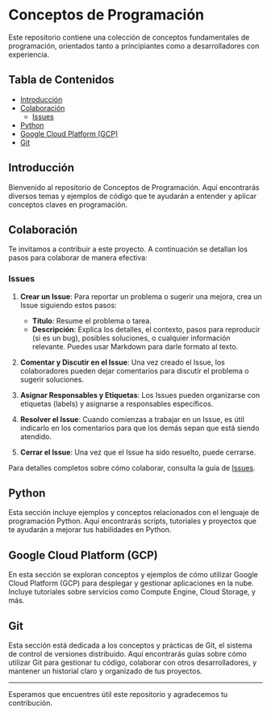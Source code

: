 # Conceptos de Programación

Este repositorio contiene una colección de conceptos fundamentales de programación, orientados tanto a principiantes como a desarrolladores con experiencia. 

## Tabla de Contenidos

- [Introducción](#introducción)
- [Colaboración](#colaboración)
  - [Issues](#issues)
- [Python](#python)
- [Google Cloud Platform (GCP)](#google-cloud-platform-gcp)
- [Git](#git)

## Introducción

Bienvenido al repositorio de Conceptos de Programación. Aquí encontrarás diversos temas y ejemplos de código que te ayudarán a entender y aplicar conceptos claves en programación. 

## Colaboración

Te invitamos a contribuir a este proyecto. A continuación se detallan los pasos para colaborar de manera efectiva:

### Issues

1. **Crear un Issue**: Para reportar un problema o sugerir una mejora, crea un Issue siguiendo estos pasos:
   - **Título**: Resume el problema o tarea.
   - **Descripción**: Explica los detalles, el contexto, pasos para reproducir (si es un bug), posibles soluciones, o cualquier información relevante. Puedes usar Markdown para darle formato al texto.

2. **Comentar y Discutir en el Issue**: Una vez creado el Issue, los colaboradores pueden dejar comentarios para discutir el problema o sugerir soluciones.

3. **Asignar Responsables y Etiquetas**: Los Issues pueden organizarse con etiquetas (labels) y asignarse a responsables específicos.

4. **Resolver el Issue**: Cuando comienzas a trabajar en un Issue, es útil indicarlo en los comentarios para que los demás sepan que está siendo atendido.

5. **Cerrar el Issue**: Una vez que el Issue ha sido resuelto, puede cerrarse.

Para detalles completos sobre cómo colaborar, consulta la guía de [Issues](https://github.com/raelcorrales/conceptos-de-programacion/blob/1533134a735d596a6bd01fadd859ddba0e7885b9/Git/Colaboración/Issues.md#L18-L60).

## Python

Esta sección incluye ejemplos y conceptos relacionados con el lenguaje de programación Python. Aquí encontrarás scripts, tutoriales y proyectos que te ayudarán a mejorar tus habilidades en Python.

## Google Cloud Platform (GCP)

En esta sección se exploran conceptos y ejemplos de cómo utilizar Google Cloud Platform (GCP) para desplegar y gestionar aplicaciones en la nube. Incluye tutoriales sobre servicios como Compute Engine, Cloud Storage, y más.

## Git

Esta sección está dedicada a los conceptos y prácticas de Git, el sistema de control de versiones distribuido. Aquí encontrarás guías sobre cómo utilizar Git para gestionar tu código, colaborar con otros desarrolladores, y mantener un historial claro y organizado de tus proyectos.

---

Esperamos que encuentres útil este repositorio y agradecemos tu contribución.